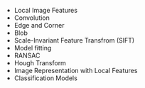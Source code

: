 - Local Image Features
- Convolution
- Edge and Corner
- Blob
- Scale-Invariant Feature Transfrom (SIFT)
- Model fitting
- RANSAC
- Hough Transform
- Image Representation with Local Features
- Classification Models
